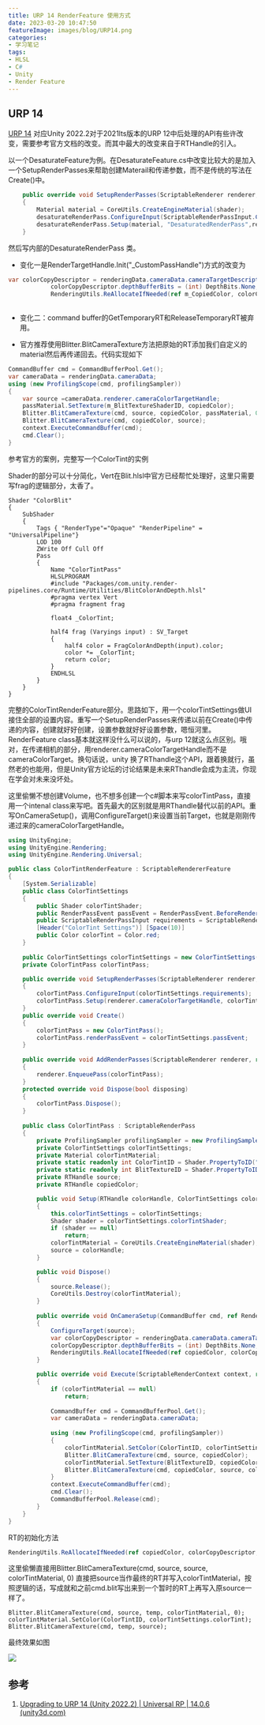 ```yaml
---
title: URP 14 RenderFeature 使用方式
date: 2023-03-20 10:47:50
featureImage: images/blog/URP14.png
categories: 
- 学习笔记
tags: 
- HLSL
- C#
- Unity
- Render Feature
---
```




## URP 14

[URP 14](https://docs.unity3d.com/Packages/com.unity.render-pipelines.universal@14.0/manual/upgrade-guide-2022-2.html) 对应Unity 2022.2对于2021lts版本的URP 12中后处理的API有些许改变，需要参考官方文档的改变。而其中最大的改变来自于RTHandle的引入。

以一个DesaturateFeature为例。在DesaturateFeature.cs中改变比较大的是加入一个SetupRenderPasses来帮助创建Materail和传递参数，而不是传统的写法在Create()中。

```C#
    public override void SetupRenderPasses(ScriptableRenderer renderer, in RenderingData renderingData)
    {
        Material material = CoreUtils.CreateEngineMaterial(shader);
        desaturateRenderPass.ConfigureInput(ScriptableRenderPassInput.Color);
        desaturateRenderPass.Setup(material, "DesaturatedRenderPass",renderingData);
    }
```

然后写内部的DesaturateRenderPass 类。

-   变化一是RenderTargetHandle.Init("_CustomPassHandle")方式的改变为

```C#
var colorCopyDescriptor = renderingData.cameraData.cameraTargetDescriptor;
            colorCopyDescriptor.depthBufferBits = (int) DepthBits.None;
            RenderingUtils.ReAllocateIfNeeded(ref m_CopiedColor, colorCopyDescriptor, name: "_FullscreenPassColorCopy");
        
```

-   变化二：command buffer的GetTemporaryRT和ReleaseTemporaryRT被弃用。

-   官方推荐使用Blitter.BlitCameraTexture方法把原始的RT添加我们自定义的material然后再传递回去。代码实现如下

```C#
CommandBuffer cmd = CommandBufferPool.Get();
var cameraData = renderingData.cameraData;
using (new ProfilingScope(cmd, profilingSampler))
{
    var source =cameraData.renderer.cameraColorTargetHandle;
    passMaterial.SetTexture(m_BlitTextureShaderID, copiedColor);
    Blitter.BlitCameraTexture(cmd, source, copiedColor, passMaterial, 0);
    Blitter.BlitCameraTexture(cmd, copiedColor, source);
    context.ExecuteCommandBuffer(cmd);
    cmd.Clear();
}
```

参考官方的案例，完整写一个ColorTint的实例

Shader的部分可以十分简化，Vert在Blit.hlsl中官方已经帮忙处理好，这里只需要写frag的逻辑部分，太香了。

```HLSL
Shader "ColorBlit"
{
    SubShader
    {
        Tags { "RenderType"="Opaque" "RenderPipeline" = "UniversalPipeline"}
        LOD 100
        ZWrite Off Cull Off
        Pass
        {
            Name "ColorTintPass"
            HLSLPROGRAM
            #include "Packages/com.unity.render-pipelines.core/Runtime/Utilities/BlitColorAndDepth.hlsl"
            #pragma vertex Vert
            #pragma fragment frag

            float4 _ColorTint;

            half4 frag (Varyings input) : SV_Target
            {
                half4 color = FragColorAndDepth(input).color;
                color *= _ColorTint;
                return color;
            }
            ENDHLSL
        }
    }
}
```

完整的ColorTintRenderFeature部分。思路如下，用一个colorTintSettings做UI接住全部的设置内容。重写一个SetupRenderPasses来传递以前在Create()中传递的内容，创建就好好创建，设置参数就好好设置参数，嗯恒河里。RenderFeature class基本就这样没什么可以说的，与urp 12就这么点区别。哦对，在传递相机的部分，用renderer.cameraColorTargetHandle而不是cameraColorTarget。换句话说，unity 换了RThandle这个API，跟着换就行，虽然老的也能用，但是Unity官方论坛的讨论结果是未来RThandle会成为主流，你现在学会对未来没坏处。 

这里偷懒不想创建Volume，也不想多创建一个c#脚本来写colorTintPass，直接用一个intenal class来写吧。首先最大的区别就是用RThandle替代以前的API。重写OnCameraSetup()，调用ConfigureTarget()来设置当前Target，也就是刚刚传递过来的cameraColorTargetHandle。

```C#
using UnityEngine;
using UnityEngine.Rendering;
using UnityEngine.Rendering.Universal;

public class ColorTintRenderFeature : ScriptableRendererFeature
{
    [System.Serializable]
    public class ColorTintSettings
    {
        public Shader colorTintShader;
        public RenderPassEvent passEvent = RenderPassEvent.BeforeRenderingPostProcessing;
        public ScriptableRenderPassInput requirements = ScriptableRenderPassInput.Color;
        [Header("ColorTint Settings")] [Space(10)]
        public Color colorTint = Color.red;
    }
    
    public ColorTintSettings colorTintSettings = new ColorTintSettings();
    private ColorTintPass colorTintPass;

    public override void SetupRenderPasses(ScriptableRenderer renderer, in RenderingData renderingData)
    {
        colorTintPass.ConfigureInput(colorTintSettings.requirements);
        colorTintPass.Setup(renderer.cameraColorTargetHandle, colorTintSettings);
    }
    public override void Create()
    {
        colorTintPass = new ColorTintPass();
        colorTintPass.renderPassEvent = colorTintSettings.passEvent;
    }
    
    public override void AddRenderPasses(ScriptableRenderer renderer, ref RenderingData renderingData)
    {
        renderer.EnqueuePass(colorTintPass);
    }
    protected override void Dispose(bool disposing)
    {
        colorTintPass.Dispose();
    }
    
    public class ColorTintPass : ScriptableRenderPass
    {
        private ProfilingSampler profilingSampler = new ProfilingSampler(nameof(ColorTintPass));
        private ColorTintSettings colorTintSettings;
        private Material colorTintMaterial;
        private static readonly int ColorTintID = Shader.PropertyToID("_ColorTint");
        private static readonly int BlitTextureID = Shader.PropertyToID("_BlitTexture");
        private RTHandle source;
        private RTHandle copiedColor;

        public void Setup(RTHandle colorHandle, ColorTintSettings colorTintSettings)
        {
            this.colorTintSettings = colorTintSettings;
            Shader shader = colorTintSettings.colorTintShader;
            if (shader == null) 
                return;
            colorTintMaterial = CoreUtils.CreateEngineMaterial(shader);
            source = colorHandle;
        }

        public void Dispose()
        {
            source.Release();
            CoreUtils.Destroy(colorTintMaterial);
        }
        
        public override void OnCameraSetup(CommandBuffer cmd, ref RenderingData renderingData)
        {
            ConfigureTarget(source);
            var colorCopyDescriptor = renderingData.cameraData.cameraTargetDescriptor;
            colorCopyDescriptor.depthBufferBits = (int) DepthBits.None;
            RenderingUtils.ReAllocateIfNeeded(ref copiedColor, colorCopyDescriptor, name: "_FullscreenPassColorCopy");
        }

        public override void Execute(ScriptableRenderContext context, ref RenderingData renderingData)
        {
            if (colorTintMaterial == null)
                return;
            
            CommandBuffer cmd = CommandBufferPool.Get();
            var cameraData = renderingData.cameraData;
            
            using (new ProfilingScope(cmd, profilingSampler))
            {
                colorTintMaterial.SetColor(ColorTintID, colorTintSettings.colorTint);
                Blitter.BlitCameraTexture(cmd, source, copiedColor);
                colorTintMaterial.SetTexture(BlitTextureID, copiedColor);
                Blitter.BlitCameraTexture(cmd, copiedColor, source, colorTintMaterial, 0);
            }
            context.ExecuteCommandBuffer(cmd);
            cmd.Clear();
            CommandBufferPool.Release(cmd);
        }
    }
}
```

RT的初始化方法

```C#
RenderingUtils.ReAllocateIfNeeded(ref copiedColor, colorCopyDescriptor, name: "_FullscreenPassColorCopy");
```

这里偷懒直接用Blitter.BlitCameraTexture(cmd, source, source, colorTintMaterial, 0) 直接把source当作最终的RT并写入colorTintMaterial，按照逻辑的话，写成就和之前cmd.blit写出来到一个暂时的RT上再写入原source一样了。

```HLSL
Blitter.BlitCameraTexture(cmd, source, temp, colorTintMaterial, 0);
colorTintMaterial.SetColor(ColorTintID, colorTintSettings.colorTint); 
Blitter.BlitCameraTexture(cmd, temp, source);
```

最终效果如图

![](URP14.png)



## 参考

1.   [Upgrading to URP 14 (Unity 2022.2) | Universal RP | 14.0.6 (unity3d.com)](https://docs.unity3d.com/Packages/com.unity.render-pipelines.universal@14.0/manual/upgrade-guide-2022-2.html)
